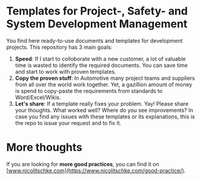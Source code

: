 # Templates for Project-, Safety- and System Development Management
You find here ready-to-use documents and templates for development projects. This repository has 3 main goals:
1. **Speed**: If I start to colloborate with a new customer, a lot of valuable time is wasted to identify the required documents. You can save time and start to work with proven templates.
2. **Copy the proven stuff**: In Automotive many project teams and suppliers from all over the world work together. Yet, a gazillion amount of money is spend to copy-paste the requirements from standards to Word/Excel/Wikis.
3. **Let's share**: If a template really fixes your problem. Yay! Please share your thoughts. What worked well? Where do you see improvements?
In case you find any issues with these templates or its explanations, this is the repo to issue your request and to fix it.

# More thoughts
If you are looking for **more good practices**, you can find it on [www.nicolitschke.com](https://www.nicolitschke.com/good-practice/).

